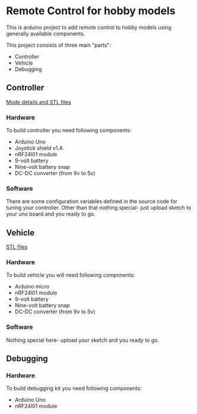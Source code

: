 # Remote Control for hobby models
This is arduino project to add remote control to hobby models using generally available components.

This project consists of three main "parts":
* Controller
* Vehicle
* Debugging

## Controller
[Mode details and STL files](https://zzbot.org/projects/remote-controller/)
### Hardware
To build controller you need following components:
* Arduino Uno
* Joystick shield v1.A
* nRF24l01 module
* 9-volt battery
* Nine-volt battery snap
* DC-DC converter (from 9v to 5v)

### Software
There are some configuration variables defined in the source code for tuning your controller.
Other than that nothing special- just upload sketch to your uno board and you ready to go.

## Vehicle
[STL files](https://www.thingiverse.com/thing:5421100)
### Hardware
To build vehicle you will need following components:
* Arduino micro
* nRF24l01 module
* 9-volt battery
* Nine-volt battery snap
* DC-DC converter (from 9v to 5v)

### Software
Nothing special here- upload your sketch and you ready to go.

## Debugging
### Hardware
To build debugging kit you need following components:
* Arduino Uno
* nRF24l01 module
